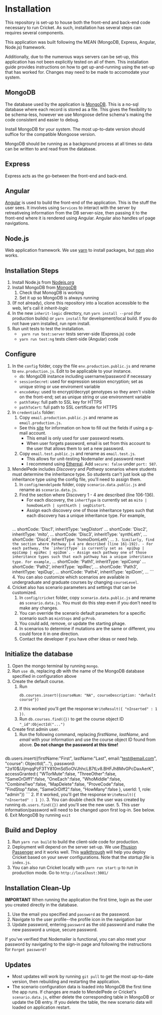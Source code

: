 # Installation

This repository is set-up to house both the front-end and back-end code necessary to run Cricket.
As such, installation has several steps can requires several components.

This application was built following the MEAN (MongoDB, Express, Angular, Node.js) framework.

Additionally, due to the numerous ways servers can be set-up, this application has not been explicitly tested on all of them. This installation guide provides instructions on how to get up-and-running using the set-up that has worked for. Changes may need to be made to accomodate your system.

## MongoDB

The database used by the application is [MongoDB](https://www.mongodb.com/what-is-mongodb). This is a no-sql database where each record is stored as a file.
This gives the flexibility to be schema-less, however we use Mongoose define schema's making the code consistent and easier to debug.

Install MongoDB for your system. The most up-to-date version should suffice for the compatible Mongoose version.

MongoDB should be running as a background process at all times so data can be written to and read from the database.

## Express
Express acts as the go-between the front-end and back-end.

## Angular
[Angular](https://angular.io/) is used to build the front-end of the application. This is the stuff the user sees. It involves using `Services` to interact with the server by retreativeing information from the DB server-size, then passing it to the front-end where it is rendered using Angular. Angular also handles url page navigations.

## Node.js
Web application framework. We use [yarn](https://yarnpkg.com/en/) to install packages, but [npm](https://www.npmjs.com/) also works.

## Installation Steps
1. Install Node.js from [Nodejs.org](https://nodejs.org/en/)
2. Install MongoDB from [MongoDB](https://www.mongodb.com/download-center?jmp=nav#community)
    1. Check that MonogDB is working
    2. Set it up so MongoDB is always running
3. (If not already), clone this repository into a location accessible to the web, let's call it *inherit-logic*
4. In the new `inherit-logic` directory, run `yarn install --prod` (for production builds) or `yarn install` for development/local build. If you do not have yarn installed, run npm install.
5. Run unit tests to test the installation.
    - ` yarn run test:server` tests server-side (Express.js) code
    - `yarn run test:ng` tests client-side (Angular) code

## Configure
1. In the `config` folder, copy the file `env.production.public.js` and rename to `env.production.js`. Edit to be applicable to your instance.
    - `db`: MongoDB instance including username/password if necessary
    - `sessionSecret`: used for expression session encryption; set as unique string or use enviroment variable
    - `encodeKey`: used to encrypt/decrypt genotypes so they aren't visible on the front-end; set as unique string or use environment variable
    - `pathToKey`: full path to SSL key for HTTPS
    - `pathToCert`: full path to SSL certificate for HTTPS
2. In `credentials` folder:
    1. Copy `email.production.public.js` and rename as `email.production.js`.
    - See this [site](https://www.johnvincent.io/express-emails-gmail/) for information on how to fill out the fields if using a g-mail account.
        - This email is only used for user password resets.
        - When user forgets password, email is set from this account to the user that allows them to set a new password.
    2. Copy `email.test.public.js` and rename as `email.test.js`.
        - This allows for unit-testing Nodemailer and password reset
        - I recommend using [Ethereal](https://ethereal.email/). Add `secure: false` under `port: 587`.
3. MendelPede includes *Discovery* and *Pathway* scenarios where students must determine the inheritance type.
So students can't just look up the inheritance type using the config file, you'll need to assign them.
    1. In `config/mendelpede` folder, copy `scenario.data.public.js` and rename as `scenario.data.js`.
    2. Find the section where Discovery 1 - 4 are described (line 106-136).
        - For each discovery, the `inhertType` is currently set as `mito | homoDomLeth | synthLeth | segDistort`.
        - Assign each discovery one of those inheritance types such that each discovery has a unique inheritance type. For example,
          ```
    ...
    shortCode: 'Disc1',
    inheritType: 'segDistort'
    ...
    shortCode: 'Disc2',
    inheritType: 'mito',
    ...
    shortCode: 'Disc3',
    inheritType: 'synthLeth',
    ...
    shortCode: 'Disc4',
    inheritType: 'homoDomLeth',
    ...
           ```
    3. Similarly, find the section where Pathway 1-4 are described (line 161-192).
        - For each pathway, the `inheritType` is currently set as `epiDup | epiComp | epiRec | epiDom`.
        - Assign each pathway one of those inheritance types such that each pathway has a unique inheritance type. For example,
         ```
    ...
    shortCode: 'Path1',
    inheritType: 'epiComp'
    ...
    shortCode: 'Path2',
    inheritType: 'epiRec',
    ...
    shortCode: 'Path3',
    inheritType: 'epiDup',
    ...
    shortCode: 'Path4',
    inheritType: 'epiDom',
    ...
         ```
    4. You can also customize which scenarios are available in undergraduate and graduate courses by changing `courseLevel`.
4. Cricket also has scenario parameters and settings that can be customized.
    1. In `config/cricket` folder, copy `scenario.data.public.js` and rename as `scenario.data.js`. You must do this step even if you don't need to make any changes.
    2. You can override the scenario default parameters for a specific scenario such as `minStops` and `gcProb`.
    3. You could add, remove, or update the starting phage.
    4. In scenarios to determine if mutations are the same or different, you could force it in one direction.
    5. Contact the developer if you have other ideas or need help.

## Initialize the database
1. Open the mongo terminal by running `mongo`.
2. Run `use db`, replacing *db* with the name of the MongoDB database specified in configuration above
3. Create the default course.
    1. Run
        ```
        db.courses.insert({courseNum: "NA", courseDescription: "default course"})
        ```
    2. If this worked you'll get the response `WriteResult({ "nInserted" : 1 })`.
    3. Run `db.courses.find({})` to get the course object ID `"_id":ObjectId("...")`
4. Create first admin user.
    1. Run the following command, replacing *firstName*, *lastName*, and *email* with your information and use the course object ID found from above. **Do not change the password at this time!**
    ```
db.users.insert({firstName:"First", lastName:"Last", email:"test@email.com", "course": ObjectId("..."), password: "$2a$10$/JljmqqPzF3TY810mSd5oOVJhhcLB7tLv8.BHFJh8MvGPcDaxAerK", accessGranted:{ "WTorMute":false, "ThreeOther":false, "SameOrDiff1":false, "OneEach":false, "WhoMiddle":false, "CombineTwo":false, "MapDelete":false, "ProveCode":false, "FindStop":false, "SameOrDiff2":false, "HowMany":false }, userId: 1, role: "admin"})
    ```
    2. If it worked, you'll get the response `WriteResult({ "nInserted" : 1 })`.
    3. You can double check the user was created by running `db.users.find({})` and you'll see the new user.
5. This user information/password will need to be changed upon first log-in. See below.
6. Exit MongoDB by running `exit`

## Build and Deploy
1. Run `yarn run build` to build the client-side code for production.
2. Deployment will depend on the server set-up. We use [Phusion Passenger]() and it works well. This [walkthrough](https://www.phusionpassenger.com/library/walkthroughs/deploy/nodejs/) will help you deploy Cricket based on your sever configurations. Note that the *startup file* is `index.js`.
3. You can also run Cricket locally with `yarn run start:p` to run in production mode. Go to `http://localhost:3001/`

## Installation Clean-Up
**IMPORTANT**
When running the application the first time, login as the user you created directly in the database.

1. Use the email you specified and `password` as the password.
2. Navigate to the user profile--the profile icon in the navigation bar
3. Update password, entering `password` as the old password and make the new password a unique, secure password.

If you've verified that Nodemailer is functional, you can also reset your password by navigating to the sign-in page and following the instructions for `Forget password?`

## Updates
- Most updates will work by running `git pull` to get the most up-to-date version, then rebuilding and restarting the application.
- The scenario configuration data is loaded into MongoDB the first time the app runs. If changes are made to MendelPede or Cricket's `scenario.data.js`, either delete the corresponding table in MongoDB or update the DB entry.
If you delete the table, the new scenario data will loaded on application restart.
